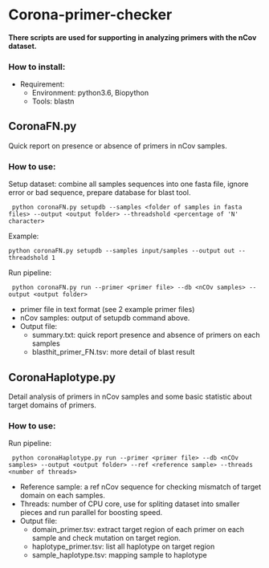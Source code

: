 # Corona-primer-checker
#### There scripts are used for supporting in analyzing primers with the nCov dataset. 
### How to install:
- Requirement:  
  + Environment: python3.6, Biopython
  + Tools: blastn

## CoronaFN.py
Quick report on presence or absence of primers in nCov samples.
### How to use:
Setup dataset: combine all samples sequences into one fasta file, ignore error or bad sequence, prepare database for blast tool. 
  ```
   python coronaFN.py setupdb --samples <folder of samples in fasta files> --output <output folder> --threadshold <percentage of 'N' character>
   ```
   Example:
   ```
   python coronaFN.py setupdb --samples input/samples --output out --threadshold 1
   ```
  Run pipeline:
   ```
    python coronaFN.py run --primer <primer file> --db <nCOv samples> --output <output folder>
   ```
   - primer file in text format (see 2 example primer files)
   - nCov samples: output of setupdb command above.
   - Output file: 
      + summary.txt: quick report presence and absence of primers on each samples
      + blasthit_primer_FN.tsv: more detail of blast result
  ## CoronaHaplotype.py
Detail analysis of primers in nCov samples and some basic statistic about target domains of primers.
### How to use:
  Run pipeline:
   ```
    python coronaHaplotype.py run --primer <primer file> --db <nCOv samples> --output <output folder> --ref <reference sample> --threads <number of threads>
   ```
   - Reference sample: a ref nCov sequence for checking mismatch of target domain on each samples.
   - Threads: number of CPU core, use for spliting dataset into smaller pieces and run parallel for boosting speed. 
   - Output file: 
      + domain_primer.tsv: extract target region of each primer on each sample and check mutation on target region.
      + haplotype_primer.tsv: list all haplotype on target region
      + sample_haplotype.tsv: mapping sample to haplotype 
